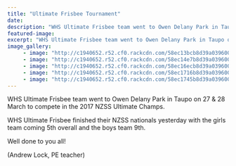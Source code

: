 ```yaml
---
title: "Ultimate Frisbee Tournament"
date: 
description: "WHS Ultimate Frisbee team went to Owen Delany Park in Taupo on 27 & 28 March to compete in the 2017 NZSS Ultimate Champs..."
featured-image: 
excerpt: "WHS Ultimate Frisbee team went to Owen Delany Park in Taupo on 27 & 28 March to compete in the 2017 NZSS Ultimate Champs."
image_gallery:
	 - image: "http://c1940652.r52.cf0.rackcdn.com/58ec13bcb8d39a0396000200/bus-bay.jpg"
	 - image: "http://c1940652.r52.cf0.rackcdn.com/58ec14e7b8d39a0396000228/1-web.jpg"
	 - image: "http://c1940652.r52.cf0.rackcdn.com/58ec16ecb8d39a039600022a/2a.jpg"
	 - image: "http://c1940652.r52.cf0.rackcdn.com/58ec1716b8d39a0396000230/4-web.jpg"
	 - image: "http://c1940652.r52.cf0.rackcdn.com/58ec1745b8d39a0396000238/8-web.jpg"
---
```


<p><span>WHS Ultimate Frisbee team went to Owen Delany Park in Taupo on 27 &amp; 28 March to compete in the 2017 NZSS Ultimate Champs.</span></p>
<p><span>WHS Ultimate Frisbee finished their NZSS nationals yesterday with the girls team coming 5th overall and the boys team 9th. </span></p>
<p><span>Well done to you all!</span></p>
<p><span>(Andrew Lock, PE teacher)</span></p>

